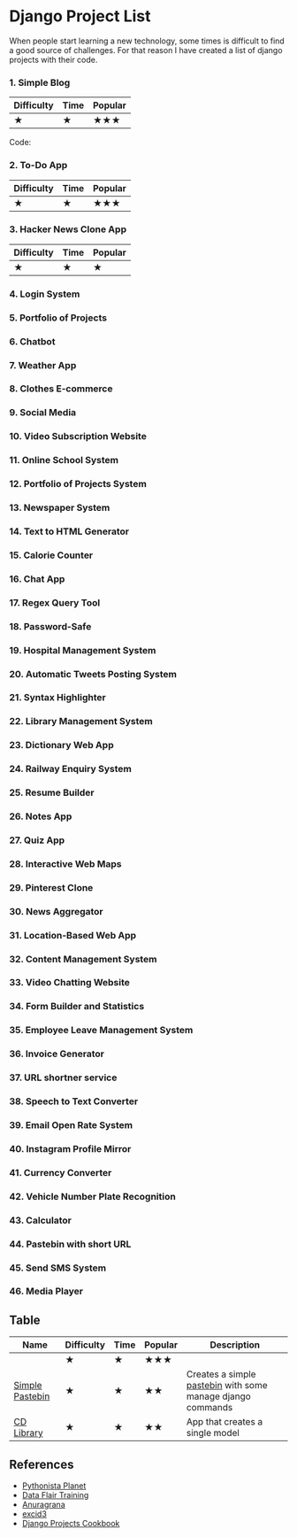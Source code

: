 # Django Project List

When people start learning a new technology, some times is difficult to find a
good source of challenges. For that reason I have created a list of django
projects with their code.

### 1. Simple Blog

|Difficulty | Time | Popular |
|-----------|------|---------|
|     ★     |   ★  |    ★★★  |

Code:

### 2. To-Do App

|Difficulty | Time | Popular |
|-----------|------|---------|
|     ★     |   ★  |    ★★★  |

### 3. Hacker News Clone App

|Difficulty | Time | Popular |
|-----------|------|---------|
|     ★     |   ★  |    ★    |

### 4. Login System

### 5. Portfolio of Projects

### 6. Chatbot

### 7. Weather App

### 8. Clothes E-commerce

### 9. Social Media

### 10. Video Subscription Website

### 11. Online School System

### 12. Portfolio of Projects System

### 13. Newspaper System

### 14. Text to HTML Generator

### 15. Calorie Counter

### 16. Chat App

### 17. Regex Query Tool

### 18. Password-Safe

### 19. Hospital Management System

### 20. Automatic Tweets Posting System

### 21. Syntax Highlighter

### 22. Library Management System

### 23. Dictionary Web App

### 24. Railway Enquiry System

### 25. Resume Builder

### 26. Notes App

### 27. Quiz App

### 28. Interactive Web Maps

### 29. Pinterest Clone

### 30. News Aggregator

### 31. Location-Based Web App

### 32. Content Management System

### 33. Video Chatting Website

### 34. Form Builder and Statistics

### 35. Employee Leave Management System

### 36. Invoice Generator

### 37. URL shortner service

### 38. Speech to Text Converter

### 39. Email Open Rate System

### 40. Instagram Profile Mirror

### 41. Currency Converter

### 42. Vehicle Number Plate Recognition

### 43. Calculator

### 44. Pastebin with short URL

### 45. Send SMS System

### 46. Media Player

## Table

|             Name              | Difficulty | Time | Popular | Description |
|-------------------------------|------------|------|---------|-------------|
|                               |     ★      |   ★  |    ★★★  |             |
| [Simple Pastebin](./pastebin) |     ★      |   ★  |    ★★   | Creates a simple [pastebin](https://pastebin.com/) with some manage django commands |
| [CD Library](./cd_library)    |     ★      |   ★  |    ★★   | App that creates a single model |

## References

- [Pythonista Planet](https://pythonistaplanet.com/django-project-ideas/)
- [Data Flair Training](https://data--flair-training.cdn.ampproject.org/v/s/data-flair.training/blogs/django-project-ideas/amp/?usqp=mq331AQFKAGwASA%3D&amp_js_v=0.1#aoh=15824939952732&referrer=https%3A%2F%2Fwww.google.com&amp_tf=From%20%251%24s&ampshare=https%3A%2F%2Fdata-flair.training%2Fblogs%2Fdjango-project-ideas%2F)
- [Anuragrana](https://dev.to/anuragrana/25-python-django-project-idea-for-beginners-3dk)
- [excid3](http://excid3.com/blog/10-ideas-for-beginner-web-developers/)
- [Django Projects Cookbook](http://books.agiliq.com/projects/djenofdjango/en/latest/index.html)